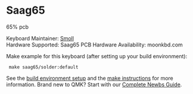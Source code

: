 Saag65
===

65% pcb

Keyboard Maintainer: [Smoll](https://github.com/smollchungus)  
Hardware Supported: Saag65 PCB 
Hardware Availability: moonkbd.com

Make example for this keyboard (after setting up your build environment):
     
     make saag65/solder:default
   
See the [build environment setup](https://docs.qmk.fm/#/getting_started_build_tools) and the [make instructions](https://docs.qmk.fm/#/getting_started_make_guide) for more information. Brand new to QMK? Start with our [Complete Newbs Guide](https://docs.qmk.fm/#/newbs).



    